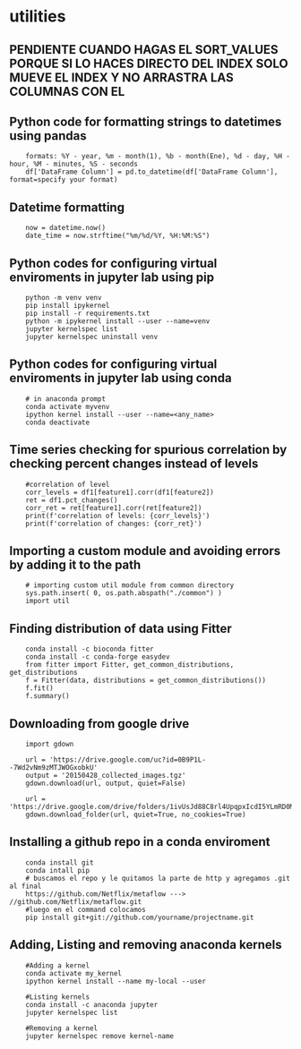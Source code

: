 # utilities

## PENDIENTE CUANDO HAGAS EL SORT_VALUES PORQUE SI LO HACES DIRECTO DEL INDEX SOLO MUEVE EL INDEX Y NO ARRASTRA LAS COLUMNAS CON EL

## Python code for formatting strings to datetimes using pandas
``` 
    formats: %Y - year, %m - month(1), %b - month(Ene), %d - day, %H - hour, %M - minutes, %S - seconds
    df['DataFrame Column'] = pd.to_datetime(df['DataFrame Column'], format=specify your format)
```
## Datetime formatting
``` 
    now = datetime.now()
    date_time = now.strftime("%m/%d/%Y, %H:%M:%S")
```
## Python codes for configuring virtual enviroments in jupyter lab using pip
``` pip install jupyter lab
    python -m venv venv
    pip install ipykernel
    pip install -r requirements.txt
    python -m ipykernel install --user --name=venv
    jupyter kernelspec list
    jupyter kernelspec uninstall venv
```
## Python codes for configuring virtual enviroments in jupyter lab using conda
``` 
    # in anaconda prompt
    conda activate myvenv
    ipython kernel install --user --name=<any_name>
    conda deactivate
```
## Time series checking for spurious correlation by checking percent changes instead of levels
``` 
    #correlation of level
    corr_levels = df1[feature1].corr(df1[feature2])
    ret = df1.pct_changes()
    corr_ret = ret[feature1].corr(ret[feature2])
    print(f'correlation of levels: {corr_levels}')
    print(f'correlation of changes: {corr_ret}')
```
## Importing a custom module and avoiding errors by adding it to the path
```
    # importing custom util module from common directory
    sys.path.insert( 0, os.path.abspath("./common") )
    import util
```
## Finding distribution of data using Fitter
```
    conda install -c bioconda fitter
    conda install -c conda-forge easydev
    from fitter import Fitter, get_common_distributions, get_distributions
    f = Fitter(data, distributions = get_common_distributions())
    f.fit()
    f.summary()
```
## Downloading from google drive
```
    import gdown

    url = 'https://drive.google.com/uc?id=0B9P1L--7Wd2vNm9zMTJWOGxobkU'
    output = '20150428_collected_images.tgz'
    gdown.download(url, output, quiet=False)
    
    url = 'https://drive.google.com/drive/folders/1ivUsJd88C8rl4UpqpxIcdI5YLmRD0Mfj'
    gdown.download_folder(url, quiet=True, no_cookies=True)
```
## Installing a github repo in a conda enviroment
```
    conda install git
    conda intall pip
    # buscamos el repo y le quitamos la parte de http y agregamos .git al final
    https://github.com/Netflix/metaflow ---> //github.com/Netflix/metaflow.git
    #luego en el command colocamos
    pip install git+git://github.com/yourname/projectname.git
```
## Adding, Listing and removing anaconda kernels
```
    #Adding a kernel
    conda activate my_kernel
    ipython kernel install --name my-local --user
    
    #Listing kernels
    conda install -c anaconda jupyter
    jupyter kernelspec list
    
    #Removing a kernel
    jupyter kernelspec remove kernel-name
    
```

